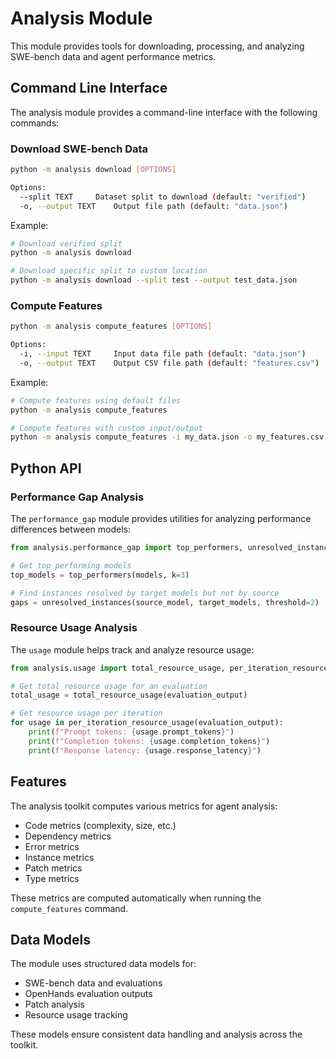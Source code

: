 # Analysis Module

This module provides tools for downloading, processing, and analyzing SWE-bench data and agent performance metrics.

## Command Line Interface

The analysis module provides a command-line interface with the following commands:

### Download SWE-bench Data

```bash
python -m analysis download [OPTIONS]

Options:
  --split TEXT     Dataset split to download (default: "verified")
  -o, --output TEXT    Output file path (default: "data.json")
```

Example:
```bash
# Download verified split
python -m analysis download

# Download specific split to custom location
python -m analysis download --split test --output test_data.json
```

### Compute Features

```bash
python -m analysis compute_features [OPTIONS]

Options:
  -i, --input TEXT     Input data file path (default: "data.json")
  -o, --output TEXT    Output CSV file path (default: "features.csv")
```

Example:
```bash
# Compute features using default files
python -m analysis compute_features

# Compute features with custom input/output
python -m analysis compute_features -i my_data.json -o my_features.csv
```

## Python API

### Performance Gap Analysis

The `performance_gap` module provides utilities for analyzing performance differences between models:

```python
from analysis.performance_gap import top_performers, unresolved_instances

# Get top performing models
top_models = top_performers(models, k=3)

# Find instances resolved by target models but not by source
gaps = unresolved_instances(source_model, target_models, threshold=2)
```

### Resource Usage Analysis

The `usage` module helps track and analyze resource usage:

```python
from analysis.usage import total_resource_usage, per_iteration_resource_usage

# Get total resource usage for an evaluation
total_usage = total_resource_usage(evaluation_output)

# Get resource usage per iteration
for usage in per_iteration_resource_usage(evaluation_output):
    print(f"Prompt tokens: {usage.prompt_tokens}")
    print(f"Completion tokens: {usage.completion_tokens}")
    print(f"Response latency: {usage.response_latency}")
```

## Features

The analysis toolkit computes various metrics for agent analysis:

- Code metrics (complexity, size, etc.)
- Dependency metrics
- Error metrics
- Instance metrics
- Patch metrics
- Type metrics

These metrics are computed automatically when running the `compute_features` command.

## Data Models

The module uses structured data models for:

- SWE-bench data and evaluations
- OpenHands evaluation outputs
- Patch analysis
- Resource usage tracking

These models ensure consistent data handling and analysis across the toolkit.